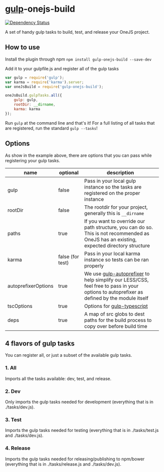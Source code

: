 # [gulp](https://github.com/gulpjs/gulp)-onejs-build
[![Dependency Status](https://david-dm.org/OneJSToolkit/gulp-onejs-build.svg)](https://david-dm.org/OneJSToolkit/gulp-onejs-build)

A set of handy gulp tasks to build, test, and release your OneJS project.

## How to use
Install the plugin through npm
`npm install gulp-onejs-build --save-dev`

Add it to your gulpfile.js and register all of the gulp tasks
```javascript
var gulp = require('gulp');
var karma = require('karma').server;
var oneJsBuild = require('gulp-onejs-build');

oneJsBuild.gulpTasks.all({
    gulp: gulp,
    rootDir: __dirname,
    karma: karma
});
```

Run `gulp` at the command line and that's it! For a full listing of all tasks that are registered, run the standard `gulp --tasks`!

## Options
As show in the example above, there are options that you can pass while registering your gulp tasks.

| name | optional | description |
|------|----------|-------------|
| gulp | false | Pass in your local gulp instance so the tasks are registered on the proper instance |
| rootDir | false | The rootdir for your project, generally this is `__dirname` |
| paths | true | If you want to override our path structure, you can do so. This is not recommended as OneJS has an existing, expected directory structure |
| karma | false (for test) | Pass in your local karma instance so tests can be ran properly |
| autoprefixerOptions | true | We use [gulp-autoprefixer](https://github.com/sindresorhus/gulp-autoprefixer) to help simplify our LESS/CSS, feel free to pass in your options to autoprefixer as defined by the module itself |
| tscOptions | true | Options for [gulp-typescript](https://github.com/ivogabe/gulp-typescript) |
| deps | true | A map of src globs to dest paths for the build process to copy over before build time |

## 4 flavors of gulp tasks
You can register all, or just a subset of the available gulp tasks.

### 1. All
Imports all the tasks available: dev, test, and release.

### 2. Dev
Only imports the gulp tasks needed for development (everything that is in ./tasks/dev.js).

### 3. Test
Imports the gulp tasks needed for testing (everything that is in ./tasks/test.js and ./tasks/dev.js).

### 4. Release
Imports the gulp tasks needed for releasing/publishing to npm/bower (everything that is in ./tasks/release.js and ./tasks/dev.js).
